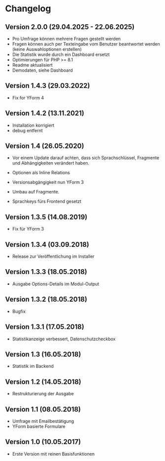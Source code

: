# Changelog

## Version 2.0.0 (29.04.2025 - 22.06.2025)
- Pro Umfrage können mehrere Fragen gestellt werden
- Fragen können auch per Texteingabe vom Benutzer beantwortet werden (keine Auswahloptionen erstellen)
- Die Statistik wurde durch ein Dashboard ersetzt
- Optimierungen für PHP >= 8.1
- Readme aktualisiert
- Demodaten, siehe Dashboard

## Version 1.4.3 (29.03.2022)
* Fix for YForm 4 

## Version 1.4.2 (13.11.2021)
* Installation korrigiert
* debug entfernt

## Version 1.4 (26.05.2020)

* Vor einem Update darauf achten, dass sich Sprachschlüssel, Fragmente und Abhängigkeiten verändert haben.

* Optionen als Inline Relations
* Versionsabgängigkeit nun YForm 3
* Umbau auf Fragmente.
* Sprachkeys fürs Frontend gesetzt

## Version 1.3.5 (14.08.2019)

* Fix für YForm 3

## Version 1.3.4 (03.09.2018)

* Release zur Veröffentlichung im Installer

## Version 1.3.3 (18.05.2018)

* Ausgabe Options-Details im Modul-Output

## Version 1.3.2 (18.05.2018)

* Bugfix

## Version 1.3.1 (17.05.2018)

* Statistikanzeige verbessert, Datenschutzcheckbox

## Version 1.3 (16.05.2018)

* Statistik im Backend

## Version 1.2 (14.05.2018)

* Restrukturierung der Ausgabe

## Version 1.1 (08.05.2018)

* Umfrage mit Emailbestätigung
* YForm basierte Formulare

## Version 1.0 (10.05.2017)

* Erste Version mit reinen Basisfunktionen
